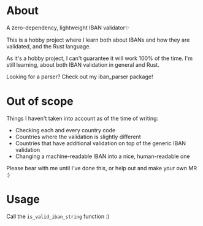 # About

A zero-dependency, lightweight IBAN validator✨

This is a hobby project where I learn both about IBANs and how they are validated, and the Rust language.

As it's a hobby project, I can't guarantee it will work 100% of the time. I'm still learning, about both IBAN validation in general and Rust.

Looking for a parser? Check out my iban_parser package!

# Out of scope

Things I haven't taken into account as of the time of writing:

- Checking each and every country code
- Countries where the validation is slightly different
- Countries that have additional validation on top of the generic IBAN validation
- Changing a machine-readable IBAN into a nice, human-readable one

Please bear with me until I've done this, or help out and make your own MR :)

# Usage

Call the `is_valid_iban_string` function :)